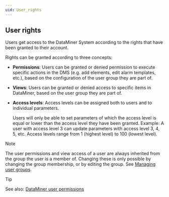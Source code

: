 ```yaml
---
uid: User_rights
---
```


## User rights

Users get access to the DataMiner System according to the rights that have been granted to their account.

Rights can be granted according to three concepts:

- **Permissions**: Users can be granted or denied permission to execute specific actions in the DMS (e.g. add elements, edit alarm templates, etc.), based on the configuration of the user group they are part of.

- **Views**: Users can be granted or denied access to specific items in DataMiner, based on the user group they are part of.

- **Access levels**: Access levels can be assigned both to users and to individual parameters.

    Users will only be able to set parameters of which the access level is equal or lower than the access level they have been granted. Example: A user with access level 3 can update parameters with access level 3, 4, 5, etc.     Access levels range from 1 (highest level) to 100 (lowest level).

> [!NOTE]
> The user permissions and view access of a user are always inherited from the group the user is a member of. Changing these is only possible by changing the group membership, or by editing the group. See [Managing user groups](xref:Managing_user_groups).

> [!TIP]
> See also:
> [DataMiner user permissions](xref:DataMiner_user_permissions)

